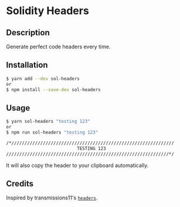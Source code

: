 # Solidity Headers

## Description

Generate perfect code headers every time.

## Installation

```sh
$ yarn add --dev sol-headers
or
$ npm install --save-dev sol-headers
```

## Usage

```sh
$ yarn sol-headers "testing 123"
or
$ npm run sol-headers "testing 123"
```

```sh
/*//////////////////////////////////////////////////////////////
                           TESTING 123
//////////////////////////////////////////////////////////////*/
```

It will also copy the header to your clipboard automatically.

## Credits

Inspired by transmissions11's [`headers`](https://github.com/transmissions11/headers).
